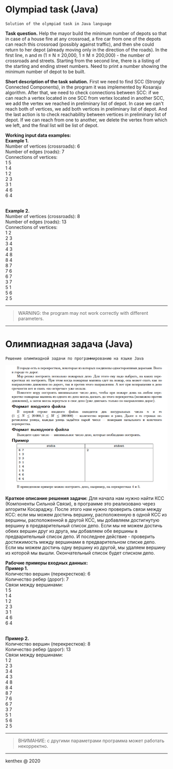 # Olympiad task (Java)
	Solution of the olympiad task in Java language
	
**Task question.** Help the mayor build the minimum number of depots so that in case of a house fire at any crossroad, a fire car from one of the depots can reach this crossroad (possibly against traffic), and then she could return to her depot (already moving only in the direction of the roads). In the first line, n and m (1 ≤ N ≤ 20,000, 1 ≤ M ≤ 200,000) - the number of crossroads and streets. Starting from the second line, there is a listing of the starting and ending street numbers. Need to print a number showing the minimum number of depot to be built.

**Short description of the task solution.**
First we need to find SCC (Strongly Connected Components), in the program it was implemented by Kosaraju algorithm. After that, we need to check connections between SCC: if we can reach a vertex located in one SCC from vertex located in another SCC, we add the vertex we reached in preliminary list of depot. In case we can't reach both of vertices, we add both vertices in preliminary list of depot. And the last action is to check reachability between vertices in preliminary list of depot. If we can reach from one to another, we delete the vertex from which we left, and the final list will be list of depot.

**Working input data examples:** <br/>
**Example 1.** <br/>
Number of vertices (crossroads): 6 <br/>
 Number of edges (roads): 7 <br/>
 Connections of vertices: <br/>
 1 5 <br/>
 1 4 <br/>
 1 2 <br/>
 2 3 <br/>
 3 1 <br/>
 4 6 <br/>
 6 4 <br/> <br/>

 **Example 2.** <br/>
 Number of vertices (crossroads): 8 <br/>
 Number of edges (roads): 13 <br/>
 Connections of vertices: <br/>
 1 2 <br/>
 2 3 <br/>
 3 4 <br/>
 4 3 <br/>
 4 8 <br/>
 8 4 <br/>
 8 7 <br/>
 7 6 <br/>
 6 7 <br/>
 3 7 <br/>
 5 1 <br/>
 5 6 <br/>
 2 5 <br/> <hr/>

> WARNING: the program may not work correctly with different parameters.
__________

# Олимпиадная задача (Java)
	Решение олимпиадной задачи по программированию на языке Java
	
![prog_task.png](prog_task.PNG)

**Краткое описание решения задачи:**
Для начала нам нужно найти КСС (Компоненты Сильной Связи), в программе это реализовано через алгоритм Косараджу. После этого нам нужно проверить связи между КСС: если мы можем достичь вершину, расположенную в одной КСС из вершины, расположенной в другой КСС, мы добавляем достигнутую вершину в предварительный список депо. Если мы не можем достичь обеих вершин друг из друга, мы добавляем обе вершины в предварительный список депо. И последнее действие - проверить достижимость между вершинами в предварительном списке депо. Если мы можем достичь одну вершину из другой, мы удаляем вершину из которой мы вышли. Окончательный список будет списком депо.

 **Рабочие примеры входных данных:** <br/>
 **Пример 1.** <br/>
 Количество вершин (перекрестков): 6 <br/>
 Количество ребер (дорог): 7 <br/>
 Связи между вершинами: <br/>
 1 5 <br/>
 1 4 <br/>
 1 2 <br/>
 2 3 <br/>
 3 1 <br/>
 4 6 <br/>
 6 4 <br/> <br/>

**Пример 2.** <br/> 
Количество вершин (перекрестков): 8 <br/>
 Количество ребер (дорог): 13 <br/>
 Связи между вершинами: <br/>
 1 2 <br/>
 2 3 <br/>
 3 4 <br/>
 4 3 <br/>
 4 8 <br/>
 8 4 <br/>
 8 7 <br/>
 7 6 <br/>
 6 7 <br/>
 3 7 <br/>
 5 1 <br/>
 5 6 <br/>
 2 5 <br/> <hr/>

> ВНИМАНИЕ: с другими параметрами программа может работать некорректно.
__________
kenthex @ 2020
